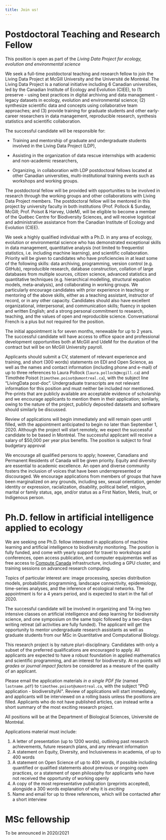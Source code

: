 ```yaml
---
title: Join us!
---
```


# Postdoctoral Teaching and Research Fellow

This position is open as part of the *Living Data Project for ecology, evolution
and environmental science*

We seek a full-time postdoctoral teaching and research fellow to join the Living
Data Project at McGill University and the Université de Montréal. The Living
Data Project is a national initiative including 6 Canadian universities, led by
the Canadian Institute of Ecology and Evolution (CIEE), to (1) preserve - using
best practices in digital archiving and data management - legacy datasets in
ecology, evolution and environmental science; (2) synthesize scientific data and
concepts using collaborative team approaches; and (3) provide training for
graduate students and other early-career researchers in data management,
reproducible research, synthesis statistics and scientific collaboration.

The successful candidate will be responsible for:

- Training and mentorship of graduate and undergraduate students involved in the Living Data Project (LDP),

- Assisting in the organization of data rescue internships with academic and non-academic researchers,

- Organizing, in collaboration with LDP postdoctoral fellows located at other Canadian universities, multi-institutional training events such as workshops and working groups.

The postdoctoral fellow will be provided with opportunities to be involved in
research through the working groups and other collaborations with Living Data
Project members. The postdoctoral fellow will be mentored in this project by
university faculty in both institutions (Prof. Pollock & Sunday, McGill; Prof.
Poisot & Harvey, UdeM), will be eligible to become a member of the Québec Centre
for Biodiversity Sciences, and will receive logistical and administrative
assistance from the Canadian Institute of Ecology and Evolution (CIEE).

We seek a highly qualified individual with a Ph.D. in any area of ecology,
evolution or environmental science who has demonstrated exceptional skills in
data management, quantitative analysis (not limited to frequentist statistics,
i.e. including machine learning), and scientific collaboration. Priority will be
given to candidates who have proficiencies in at least some of the following
skills: data archiving, programming, version control (e.g. GitHub), reproducible
research, database construction, collation of large databases from multiple
sources, citizen science, advanced statistics and quantitative techniques (e.g.
hierarchical modelling, structural equation models, meta-analysis), and
collaborating in working groups. We particularly encourage candidates with prior
experience in teaching or mentoring of the above skills, either as a teaching
assistant, instructor of record, or in any other capacity. Candidates should
also have excellent organizational, interpersonal, and communication skills;
fluency in spoken and written English; and a strong personal commitment to
research, teaching, and the values of open and reproducible science.
Conversational French is a plus but not required for the position.

The initial appointment is for seven months, renewable for up to 2 years. The
successful candidate will have access to office space and professional
development opportunities both at McGill and UdeM for the duration of the
contract but will be on McGill University payroll.

Applicants should submit a CV, statement of relevant experience and training,
and short (300 words) statements on EDI and Open Science, as well as the names
and contact information (including phone and e-mail) of up to three references
to Laura Pollock (`laura.pollock@mcgill.ca`) and Timothée Poisot
(`timothee.poisot@umontreal.ca`), with the subject line “LivingData post-doc”.
Undergraduate transcripts are not relevant information for this position and
must neither be included nor mentioned. Pre-prints that are publicly available
are acceptable evidence of scholarship and we encourage applicants to mention
them in their application; similarly, owing to the nature of the project,
publicly deposited datasets and software should similarly be discussed.

Review of applications will begin immediately and will remain open until filled,
with the appointment anticipated to begin no later than September 1, 2020.
Although the project will start remotely, we expect the successful candidate to
be based in Montréal. The successful applicant will receive a salary of $50,000
per year plus benefits. The position is subject to final budgetary approval

We encourage all qualified persons to apply; however, Canadians and Permanent
Residents of Canada will be given priority. Equity and diversity are essential
to academic excellence. An open and diverse community fosters the inclusion of
voices that have been underrepresented or discouraged. We encourage applications
from members of groups that have been marginalized on any grounds, including
sex, sexual orientation, gender identity or expression, racialization,
disability, political belief, religion, marital or family status, age, and/or
status as a First Nation, Metis, Inuit, or Indigenous person.

# Ph.D. fellow in artificial intelligence applied to ecology

We are seeking one Ph.D. fellow interested in applications of machine learning
and artificial intelligence to biodiversity monitoring. The position is fully
funded, and come with yearly support for travel to workshops and conferences,
open access publication, and computer equipmentas well as free access to
[Compute Canada](https://www.computecanada.ca/) infrastructure, including a GPU
cluster, and training sessions on advanced research computing.

Topics of particular interest are: image processing, species distribution
models, probabilistic programming, landscape connectivity, epidemiology,
time-series analyses, and the inference of ecological networks. The appointment
is for a 4 years period, and is expected to start in the fall of 2020.

The successful candidate will be involved in organizing and TA-ing two intensive
classes on artificial intelligence and deep learning for biodiversity science,
and one symposium on the same topic followed by a two-days writing retreat (all
activities are fully funded). The applicant will get the opportunity to mentor
undergraduate research assistants as well as graduate students from our MSc in
Quantitative and Computational Biology.

This research project is by nature pluri-disciplinary. Candidates with only a
subset of the preferred qualifications are encouraged to apply. All applicants
are expected to have a robust foundation in applied mathematics and scientific
programming, and an interest for biodiversity. At no points will *grades* or
*journal impact factors* be considered as a measure of the quality of an
applicant.

Please email the application materials *in a single PDF file* (named
`lastname.pdf`) to `timothee.poisot@umontreal.ca`, with the subject "PhD
application - biodiversity/AI". Review of applications will start immediately,
and applicants will be interviewed on a rolling basis unless the positions are
filled. Applicants who do not have published articles, can instead write a short
summary of the most exciting research project.

All positions will be at the Department of Biological Sciences, Université de
Montréal.

Applications material must include:

1. A letter of presentation (up to 1200 words), outlining past research achievements, future research plans, and any relevant information
1. A statement on Equity, Diversity, and Inclusiveness in academia, of up to 400 words
1. A statement on Open Science of up to 400 words, if possible including quantified or qualified statements about previous or ongoing open practices, or a statement of open philosophy for applicants who have not received the opportunity of working openly
1. A copy of the most representative publication (preprints accepted), alongside a 300 words explanation of why it is *exciting*
1. Name and email for up to three references, which will be contacted after a short interview

# MSc fellowship

To be announced in 2020/2021
